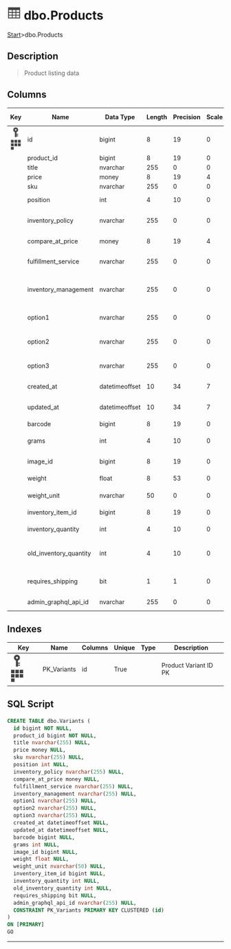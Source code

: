 # ![logo](../Images/table.svg) dbo.Products

[Start](../start.md)>dbo.Products

## [](#Description) Description

> Product listing data

## [](#Columns) Columns

|Key|Name|Data Type|Length|Precision|Scale|Not Null|Description
|---|---|---|---|---|---|---|---
|[![Primary Key PK_variants_id](../Images/primarykey.svg)](#Indexes)[![Cluster Key PK__id](../Images/cluster.svg)](#Indexes)|id|bigint|8|19|0|True|Product Variant ID|
||product_id|bigint|8|19|0|True|Product ID|
||title|nvarchar|255|0|0|False|Variant Title|
||price|money|8|19|4|False|Variant Price|
||sku|nvarchar|255|0|0|False|Variant SKU|
||position|int|4|10|0|False|Variant Position|
||inventory_policy|nvarchar|255|0|0|False|Inventory policy for Out of Stock|
||compare_at_price|money|8|19|4|False|Compare at price|
||fulfillment_service|nvarchar|255|0|0|False|Variant Fulfillment Service|
||inventory_management|nvarchar|255|0|0|False|Variant inventory management system|
||option1|nvarchar|255|0|0|False|Variant Option 1 Title|
||option2|nvarchar|255|0|0|False|Variant Option 2 Title|
||option3|nvarchar|255|0|0|False|Variant Option 3 Title|
||created_at|datetimeoffset|10|34|7|False|Variant created date|
||updated_at|datetimeoffset|10|34|7|False|Variant updated date|
||barcode|bigint|8|19|0|False|Variant UPC|
||grams|int|4|10|0|False|variant weight in grams|
||image_id|bigint|8|19|0|False|variant image ID|
||weight|float|8|53|0|False|variant weight|
||weight_unit|nvarchar|50|0|0|False|variant unit of weight|
||inventory_item_id|bigint|8|19|0|False|inventory item ID|
||inventory_quantity|int|4|10|0|False|Quantity in inventory|
||old_inventory_quantity|int|4|10|0|False|Previous inventory quantity if updating|
||requires_shipping|bit|1|1|0|False|True if a physically shipped item|
||admin_graphql_api_id|nvarchar|255|0|0|False|Variant Graphql ID|

## [](#Indexes) Indexes

|Key|Name|Columns|Unique|Type|Description
|---|---|---|---|---|---
|[![Primary Key PK_Variants](../Images/primarykey.svg)](#Indexes)[![Cluster Key PK_Variants](../Images/cluster.svg)](#Indexes)|PK_Variants|id|True||Product Variant ID PK|

## [](#SqlScript) SQL Script

```SQL
CREATE TABLE dbo.Variants (
  id bigint NOT NULL,
  product_id bigint NOT NULL,
  title nvarchar(255) NULL,
  price money NULL,
  sku nvarchar(255) NULL,
  position int NULL,
  inventory_policy nvarchar(255) NULL,
  compare_at_price money NULL,
  fulfillment_service nvarchar(255) NULL,
  inventory_management nvarchar(255) NULL,
  option1 nvarchar(255) NULL,
  option2 nvarchar(255) NULL,
  option3 nvarchar(255) NULL,
  created_at datetimeoffset NULL,
  updated_at datetimeoffset NULL,
  barcode bigint NULL,
  grams int NULL,
  image_id bigint NULL,
  weight float NULL,
  weight_unit nvarchar(50) NULL,
  inventory_item_id bigint NULL,
  inventory_quantity int NULL,
  old_inventory_quantity int NULL,
  requires_shipping bit NULL,
  admin_graphql_api_id nvarchar(255) NULL,
  CONSTRAINT PK_Variants PRIMARY KEY CLUSTERED (id)
)
ON [PRIMARY]
GO
```

___
